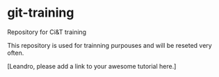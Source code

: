 git-training
============

Repository for Ci&amp;T training

This repository is used for trainning purpouses and will be reseted very often.

[Leandro, please add a link to your awesome tutorial here.]